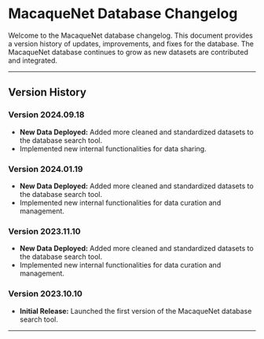 <!-- comment: track only changes relevant to data, not anything related to functions in the package...  -->
<!-- comment: add new entries at the top  -->
<!-- comment: this will go public on the website (no name dropping, please)  -->
<!-- comment: only increase version number of package if data content changed (and hence a news item is added)! (we thought this through)  -->
<!-- comment: but modify 'Date' in DESCRIPTION if changes to functions are made: version number is only a function/consequence of changes in data content!  -->

# MacaqueNet Database Changelog

Welcome to the MacaqueNet database changelog. This document provides a version history of updates, improvements, and fixes for the database.   The MacaqueNet database continues to grow as new datasets are contributed and integrated.

---

## Version History

### Version 2024.09.18
  - **New Data Deployed:** Added more cleaned and standardized datasets to the database search tool.
  - Implemented new internal functionalities for data sharing.

### Version 2024.01.19
- **New Data Deployed:** Added more cleaned and standardized datasets to the database search tool.
- Implemented new internal functionalities for data curation and management.

### Version 2023.11.10
- **New Data Deployed:** Added more cleaned and standardized datasets to the database search tool.
- Implemented new internal functionalities for data curation and management.

### Version 2023.10.10
- **Initial Release:** Launched the first version of the MacaqueNet database search tool.

---
